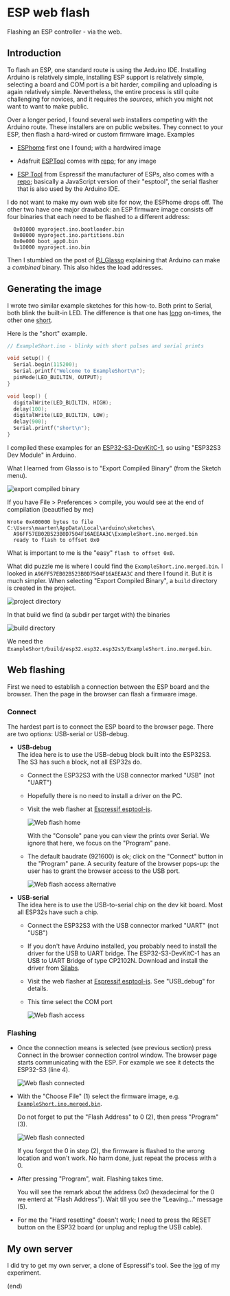 # ESP web flash

Flashing an ESP controller - via the web.


## Introduction

To flash an ESP, one standard route is using the Arduino IDE.
Installing Arduino is relatively simple, installing ESP support is relatively 
simple, selecting a board and COM port is a bit harder, compiling and 
uploading is again relatively simple. Nevertheless, the entire process is 
still quite challenging for novices, and it requires the _sources_, which
you might not want to want to make public.

Over a longer period, I found several _web_ installers competing with
the Arduino route. These installers are on public websites. They connect 
to your ESP, then flash a hard-wired or custom firmware image. Examples

 - [ESPhome](https://web.esphome.io/) 
   first one I found; with a hardwired image
   
 - Adafruit [ESPTool](https://adafruit.github.io/Adafruit_WebSerial_ESPTool/) 
   comes with [repo](https://github.com/makermelissa/Adafruit_WebSerial_ESPTool);
   for any image
   
 - [ESP Tool](https://espressif.github.io/esptool-js/) from Espressif the manufacturer 
   of ESPs, also comes with a [repo](https://github.com/espressif/esptool-js/); 
   basically a JavaScript version of their "esptool", the serial flasher
   that is also used by the Arduino IDE.

I do not want to make my own web site for now, the ESPhome drops off.
The other two have one major drawback: an ESP firmware image consists off 
four binaries that each need to be flashed to a different address:

```
  0x01000 myproject.ino.bootloader.bin
  0x08000 myproject.ino.partitions.bin
  0x0e000 boot_app0.bin
  0x10000 myproject.ino.bin
```

Then I stumbled on the post of [PJ_Glasso](https://forum.seeedstudio.com/t/how-to-export-compiled-binary-create-a-single-bin-file-for-production-and-test/274990) explaining that Arduino can make
a _combined_ binary. This also hides the load addresses.


## Generating the image

I wrote two similar example sketches for this how-to.
Both print to Serial, both blink the built-in LED.
The difference is that one has [long](ExampleLong) on-times, 
the other one [short](ExampleShort).

Here is the "short" example.

```c++
// ExampleShort.ino - blinky with short pulses and serial prints

void setup() {
  Serial.begin(115200);
  Serial.printf("Welcome to ExampleShort\n");
  pinMode(LED_BUILTIN, OUTPUT);
}

void loop() {
  digitalWrite(LED_BUILTIN, HIGH);
  delay(100);
  digitalWrite(LED_BUILTIN, LOW);
  delay(900);
  Serial.printf("short\n");
}
```

I compiled these examples for an [ESP32-S3-DevKitC-1](https://docs.espressif.com/projects/esp-dev-kits/en/latest/esp32s3/esp32-s3-devkitc-1/user_guide.html),
so using "ESP32S3 Dev Module" in Arduino.

What I learned from Glasso is to "Export Compiled Binary" (from the Sketch menu).

![export compiled binary](export.png)

If you have File > Preferences > compile, you would see at the 
end of compilation (beautified by me)

```
Wrote 0x400000 bytes to file C:\Users\maarten\AppData\Local\arduino\sketches\
  A96FF57EB02B523B0D7504F16AEEAA3C\ExampleShort.ino.merged.bin
  ready to flash to offset 0x0
```

What is important to me is the "easy" `flash to offset 0x0`.

What did puzzle me is where I could find the `ExampleShort.ino.merged.bin`.
I looked in `A96FF57EB02B523B0D7504F16AEEAA3C` and there I found it.
But it is much simpler. When selecting "Export Compiled Binary", a `build` 
directory is created in the project.

![project directory](projectdir.png)

In that build we find (a subdir per target with) the binaries

![build directory](builddir.png)

We need the `ExampleShort/build/esp32.esp32.esp32s3/ExampleShort.ino.merged.bin`.


## Web flashing 

First we need to establish a connection between the ESP board and 
the browser. Then the page in the browser can flash a firmware image.


### Connect

The hardest part is to connect the ESP board to the browser page.
There are two options: USB-serial or USB-debug.

- **USB-debug**  
  The idea here is to use the USB-debug block built into the ESP32S3.
  The S3 has such a block, not all ESP32s do.
  
  - Connect the ESP32S3 with the USB connector marked "USB" (not "UART")

  - Hopefully there is no need to install a driver on the PC.
  
  - Visit the web flasher at [Espressif esptool-js](https://espressif.github.io/esptool-js/).

    ![Web flash home](webflash-1home.png)
    
    With the "Console" pane you can view the prints over Serial.
    We ignore that here, we focus on the "Program" pane.
    
  - The default baudrate (921600) is ok; click on the "Connect" button 
    in the "Program" pane.
    A security feature of the browser pops-up: the user has to grant the browser
    access to the USB port. 

    ![Web flash access alternative](webflash-2access-alt.png)

- **USB-serial**  
  The idea here is to use the USB-to-serial chip on the dev kit board.
  Most all ESP32s have such a chip.
  
  - Connect the ESP32S3 with the USB connector marked "UART" (not "USB")

  - If you don't have Arduino installed, you probably need to install the driver 
    for the USB to UART bridge. The ESP32-S3-DevKitC-1 has an USB to UART Bridge 
    of type CP2102N. Download and install the driver from 
    [Silabs](https://www.silabs.com/interface/usb-bridges/usbxpress/device.cp2102n-gqfn28).

  - Visit the web flasher at [Espressif esptool-js](https://espressif.github.io/esptool-js/).
    See "USB_debug" for details.
  
  - This time select the COM port

    ![Web flash access](webflash-2access.png)

### Flashing

- Once the connection means is selected (see previous section)  press Connect
  in the browser connection control window. The browser page starts 
  communicating with the ESP. For example we see it detects the ESP32-S3 (line 4).

  ![Web flash connected](webflash-3connected.png)

- With the "Choose File" (1) select the firmware image, e.g. 
  [`ExampleShort.ino.merged.bin`](ExampleShort/build/esp32.esp32.esp32s3/ExampleShort.ino.merged.bin).
  
  Do not forget to put the "Flash Address" to 0 (2), then press "Program" (3).
  
  ![Web flash connected](webflash-4flash.png)
  
  If you forgot the 0 in step (2), the firmware is flashed to the wrong 
  location and won't work. No harm done, just repeat the process with a 0.

- After pressing "Program", wait. Flashing takes time.

  You will see the remark about the address 0x0 (hexadecimal for the 0 we enterd at "Flash Address").
  Wait till you see the "Leaving..." message (5).
  
- For me the "Hard resetting" doesn't work; I need to press the RESET button 
  on the ESP32 board (or unplug and replug the USB cable).


## My own server

I did try to get my own server, a clone of Espressif's tool.
See the [log](ownserver.md) of my experiment.
  
(end)
